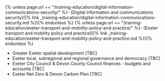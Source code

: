 
{% unless page.url == "/training-education/digital-information-communications-security/" %}- [Digital information and communications security]({% link _training-education/digital-information-communications-security.md %}){% endunless %}
{% unless page.url == "/training-education/exeter-transport-and-mobility-policy-and-practice/" %}- [Exeter transport and mobility policy and practice]({% link _training-education/exeter-transport-and-mobility-policy-and-practice.md %}){% endunless %}
- Greater Exeter spatial development [TBC]
- Exeter local, subregional and regional governance and democracy [TBC]
- Exeter City Council & Devon County Council finances - budgets and accounts [TBC]
- Exeter Net Zero & Devon Carbon Plan [TBC]
